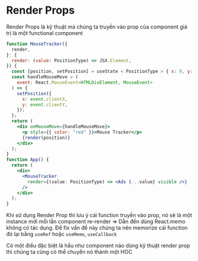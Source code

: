 # Render Props

Render Props là kỹ thuật mà chúng ta truyền vào prop của component giá trị là một functional component

```jsx
function MouseTracker({
  render,
}: {
  render: (value: PositionType) => JSX.Element,
}) {
  const [position, setPosition] = useState < PositionType > { x: 0, y: 0 };
  const handleMouseMove = (
    event: React.MouseEvent<HTMLDivElement, MouseEvent>
  ) => {
    setPosition({
      x: event.clientX,
      y: event.clientY,
    });
  };
  return (
    <div onMouseMove={handleMouseMove}>
      <p style={{ color: "red" }}>Mouse Tracker</p>
      {render(position)}
    </div>
  );
}
function App() {
  return (
    <div>
      <MouseTracker
        render={(value: PositionType) => <Ads {...value} visible />}
      />
    </div>
  );
}
```

Khi sử dụng Render Prop thì lưu ý cái function truyền vào prop, nó sẽ là một instance mới mỗi lần component re-render => Dẫn đến dùng React.memo không có tác dụng. Để fix vấn đề này chúng ta nên memorize cái function đó lại bằng `useRef` hoặc `useMemo`, `useCallback`

Có một điều đặc biệt là hầu như component nào dùng kỹ thuật render prop thì chúng ta cũng có thể chuyển nó thành một HOC

